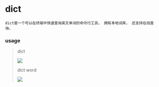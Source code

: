 # dict
 	dict是一个可以在终端中快速查询英文单词的命令行工具， 拥有本地词库， 还支持在线查询。

### usage

>dict
>
>![](https://raw.githubusercontent.com/logindave/dict/master/screenshot/mod2.png)
>
>dict word
>
>![](https://raw.githubusercontent.com/logindave/dict/master/screenshot/mod1.png)
